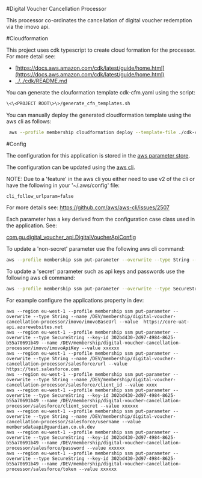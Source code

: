 #Digital Voucher Cancellation Processor

This processor co-ordinates the cancellation of digital voucher redemption via the imovo api. 

#Cloudformation

This project uses cdk typescript to create cloud formation for the processor. For more detail see:

* [https://docs.aws.amazon.com/cdk/latest/guide/home.html](https://docs.aws.amazon.com/cdk/latest/guide/home.html)
* [../../cdk/README.md](../../cdk/README.md)

You can generate the clouformation template cdk-cfm.yaml using the script:

```bash
\<\<PROJECT ROOT\>\>/generate_cfn_templates.sh
```

You can manually deploy the generated cloudformation template using the aws cli as follows:

```bash
 aws --profile membership cloudformation deploy --template-file ./cdk-cfn.yaml --stack-name membership-DEV-digital-voucher-cancellation-processor --parameter-overrides Stage=DEV --capabilities CAPABILITY_IAM
```

#Config

The configuration for this application is stored in the [aws parameter store](https://docs.aws.amazon.com/systems-manager/latest/userguide/systems-manager-parameter-store.html).

The configuration can be updated using the [aws cli](https://docs.aws.amazon.com/cli/latest/userguide/install-cliv2.html). 

NOTE: Due to a 'feature' in the aws cli you either need to use v2 of the cli or have the following in your '~/.aws/config' file:

```
cli_follow_urlparam=false
``` 

For more details see: https://github.com/aws/aws-cli/issues/2507

Each parameter has a key derived from the configuration case class used in the application. See:

[com.gu.digital_voucher_api.DigitalVoucherApiConfig](src/main/scala/com/gu/digital_voucher_api/ConfigLoader.scala)

To update a 'non-secret' parameter use the following aws cli command:

```bash
aws --profile membership ssm put-parameter --overwrite --type String --name /<stage>/membership-<stage>-digital-voucher-cancellation-processor/digital-voucher-cancellation-processor-<stage>/<parameter key> --value <parameter value>
```

To update a 'secret' parameter such as api keys and passwords use the following aws cli command:

```bash
aws --profile membership ssm put-parameter --overwrite --type SecureString --key-id 302bd430-2d97-4984-8625-b55a70691b49 --name /<stage>/membership-<stage>-digital-voucher-cancellation-processor/digital-voucher-cancellation-processor-<stage>/<parameter key> --value <parameter value>
```

For example configure the applications property in dev:
```$bash
aws --region eu-west-1 --profile membership ssm put-parameter --overwrite --type String --name /DEV/membership/digital-voucher-cancellation-processor/imovo/imovoBaseUrl --value  https://core-uat-api.azurewebsites.net
aws --region eu-west-1 --profile membership ssm put-parameter --overwrite --type SecureString --key-id 302bd430-2d97-4984-8625-b55a70691b49 --name /DEV/membership/digital-voucher-cancellation-processor/imovo/imovoApiKey --value xxxxxx
aws --region eu-west-1 --profile membership ssm put-parameter --overwrite --type String --name /DEV/membership/digital-voucher-cancellation-processor/salesforce/url --value https://test.salesforce.com
aws --region eu-west-1 --profile membership ssm put-parameter --overwrite --type String --name /DEV/membership/digital-voucher-cancellation-processor/salesforce/client_id --value xxxx
aws --region eu-west-1 --profile membership ssm put-parameter --overwrite --type SecureString --key-id 302bd430-2d97-4984-8625-b55a70691b49 --name /DEV/membership/digital-voucher-cancellation-processor/salesforce/client_secret --value xxxxxx
aws --region eu-west-1 --profile membership ssm put-parameter --overwrite --type String --name /DEV/membership/digital-voucher-cancellation-processor/salesforce/username --value membersdataapi@guardian.co.uk.dev
aws --region eu-west-1 --profile membership ssm put-parameter --overwrite --type SecureString --key-id 302bd430-2d97-4984-8625-b55a70691b49 --name /DEV/membership/digital-voucher-cancellation-processor/salesforce/password --value xxxxxx
aws --region eu-west-1 --profile membership ssm put-parameter --overwrite --type SecureString --key-id 302bd430-2d97-4984-8625-b55a70691b49 --name /DEV/membership/digital-voucher-cancellation-processor/salesforce/token --value xxxxxx
```